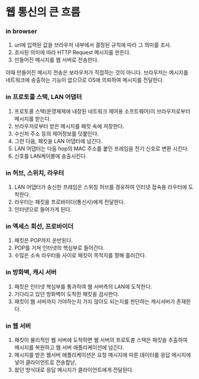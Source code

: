 # 웹 통신의 큰 흐름

### in browser

1. url에 입력된 값을 브라우저 내부에서 결정된 규칙에 따라 그 의미를 조사.
2. 조사된 의미에 따라 HTTP Request 메시지를 만든다.
3. 만들어진 메시지를 웹 서버로 전송한다.

이때 만들어진 메시지 전송은 보라우저가 직접하는 것이 아니다. 브라우저는 메시지를 네트워크에 송출하는 기능이 없으므로 OS에 의뢰하여 메시지를 전달한다. 

### in 프로토콜 스택, LAN 어댑터

1. 프로토콜 스택(운영체제에 내장된 네트워크 제어용 소프트웨어)이 브라우저로부터 메시지를 받는다.
2. 브라우저로부터 받은 메시지를 패킷 속에 저장한다.
3. 수신처 주소 등의 제어정보를  덧붙인다.
4. 그런 다음, 패킷을 LAN 어댑터에 넘긴다.
5. LAN 어댑터는 다음 hop의 MAC 주소를 붙인 프레임을 전기 신호로 변환 시킨다.
6. 신호를 LAN케이블에 송출시킨다.

### in 허브, 스위치, 라우터

1. LAN 어댑터가 송신한 프레임은 스위칭 허브를 경유하여 인터넷 접속용 라우터에 도착한다.
2. 라우터는 패킷을 프로바이더(통신사)에게 전달한다.
3. 인터넷으로 들어가게 된다.

### in 액세스 회선, 프로바이더

1. 패킷은 POP까지 운반된다. 
2. POP를 거쳐 인터넷의 핵심부로 들어간다.
3. 수많은 소속 라우터들 사이로 패킷이 목적지를 향해 흘러간다.

### in 방화벽, 캐시 서버

1. 패킷은 인터넷 핵심부를 통과하여 웹 서버측의 LAN에 도착한다.
2. 기다리고 있던 방화벽이 도착한 패킷을 검사한다.
3. 패킷이 웹 서버까지 가야하는지 가지 않아도 되는지를 판단하는 캐시서버가 존재한다.

### in 웹 서버

1. 패킷이 물리적인 웹 서버에 도착하면 웹 서버의 프로토콜 스택은 패킷을 추출하여 메시지를 복원하고 웹 서버 애플리케이션에 넘긴다.
2. 메시지를 받은 웹서버 애플리케이션은 요청 메시지에 따른 데이터를 응답 메시지에 넣어 클라이언트로 전송합낟,
3. 왔던 방식대로 응답 메시지가 클라이언트에게 전달된다.